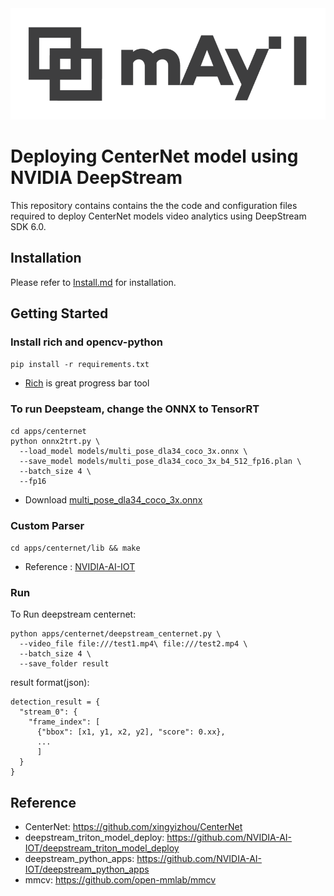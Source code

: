 <div align="center">
  <img src="images/logo.png" width="600"/>
</div>

# Deploying CenterNet model using NVIDIA DeepStream #

This repository contains contains the the code and configuration files required to deploy CenterNet models video analytics using DeepStream SDK 6.0.

## Installation ##
Please refer to [Install.md](doc/Install.md) for installation.


## Getting Started ##

### Install rich and opencv-python ###

`pip install -r requirements.txt`

* [Rich](https://github.com/Textualize/rich) is great progress bar tool


### To run Deepsteam, change the ONNX to TensorRT ###
```shell
cd apps/centernet
python onnx2trt.py \
  --load_model models/multi_pose_dla34_coco_3x.onnx \
  --save_model models/multi_pose_dla34_coco_3x_b4_512_fp16.plan \
  --batch_size 4 \
  --fp16
```
* Download [multi_pose_dla34_coco_3x.onnx](https://1drv.ms/u/s!AtpHpqkl2-8CgpRK0Vy--JAKFJZf5g?e=cgb8nJ)


### Custom Parser ###
`cd apps/centernet/lib && make`
* Reference : [NVIDIA-AI-IOT](https://github.com/NVIDIA-AI-IOT/deepstream_triton_model_deploy/blob/master/centerface/README.md#custom-parser)


### Run ###
To Run deepstream centernet:

```shell
python apps/centernet/deepstream_centernet.py \
  --video_file file:///test1.mp4\ file:///test2.mp4 \
  --batch_size 4 \
  --save_folder result
```

result format(json):
```
detection_result = {
  "stream_0": {
    "frame_index": [
      {"bbox": [x1, y1, x2, y2], "score": 0.xx},
      ...
      ]
  }
}
```

## Reference
* CenterNet: https://github.com/xingyizhou/CenterNet
* deepstream_triton_model_deploy: https://github.com/NVIDIA-AI-IOT/deepstream_triton_model_deploy
* deepstream_python_apps: https://github.com/NVIDIA-AI-IOT/deepstream_python_apps
* mmcv: https://github.com/open-mmlab/mmcv 
